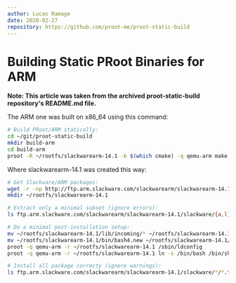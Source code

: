 ```yaml
---
author: Lucas Ramage
date: 2020-02-27
repository: https://github.com/proot-me/proot-static-build
---
```


# Building Static PRoot Binaries for ARM

**Note: This article was taken from the archived proot-static-build repository's README.md file.**

The ARM one was built on x86_64 using this command:

```sh
# Build PRoot/ARM statically: 
cd ~/git/proot-static-build 
mkdir build-arm 
cd build-arm 
proot -R ~/rootfs/slackwarearm-14.1 -b $(which cmake) -q qemu-arm make glibc-version=glibc-2.18 -f ../GNUmakefile proot -j4 
```

Where slackwarearm-14.1 was created this way:

```sh
# Get Slackware/ARM packages: 
wget -r -np http://ftp.arm.slackware.com/slackwarearm/slackwarearm-14.1/slackware/{a,ap,d,e,l,n,tcl}/ 
mkdir ~/rootfs/slackwarearm-14.1 

# Extract only a minimal subset (ignore errors): 
ls ftp.arm.slackware.com/slackwarearm/slackwarearm-14.1/slackware/{a,l}/*.t?z | xargs -n 1 tar -C ~/rootfs/slackwarearm-14.1 -xf 

# Do a minimal post-installation setup: 
mv ~/rootfs/slackwarearm-14.1/lib/incoming/* ~/rootfs/slackwarearm-14.1/lib/ 
mv ~/rootfs/slackwarearm-14.1/bin/bash4.new ~/rootfs/slackwarearm-14.1/bin/bash 
proot -q qemu-arm -r ~/rootfs/slackwarearm-14.1 /sbin/ldconfig 
proot -q qemu-arm -r ~/rootfs/slackwarearm-14.1 ln -s /bin/bash /bin/sh 

# Install all package correcty (ignore warnings): 
ls ftp.arm.slackware.com/slackwarearm/slackwarearm-14.1/slackware/*/*.t?z | xargs -n 1 proot -q qemu-arm -S ~/rootfs/slackwarearm-14.1 -b ftp.arm.slackware.com installpkg 
```
